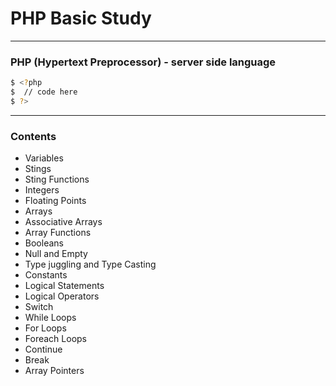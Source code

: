 # PHP Basic Study
---
### PHP (Hypertext Preprocessor) - server side language

 ```sh
 $ <?php
 $  // code here
 $ ?>
 ```
---
### Contents
* Variables
* Stings
* Sting Functions
* Integers
* Floating Points
* Arrays
* Associative Arrays
* Array Functions
* Booleans
* Null and Empty
* Type juggling and Type Casting
* Constants
* Logical Statements
* Logical Operators
* Switch
* While Loops
* For Loops
* Foreach Loops
* Continue
* Break
* Array Pointers
